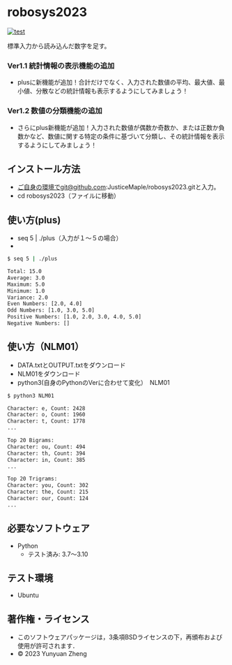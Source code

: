# robosys2023

[![test](https://github.com/ryuichiueda/robosys2023/actions/workflows/test.yml/badge.svg)](https://github.com/ryuichiueda/robosys2023/actions/workflows/test.yml)

標準入力から読み込んだ数字を足す。
### Ver1.1 統計情報の表示機能の追加
   * plusに新機能が追加！合計だけでなく、入力された数値の平均、最大値、最小値、分散などの統計情報も表示するようにしてみましょう！
   
### Ver1.2 数値の分類機能の追加
   * さらにplus新機能が追加！入力された数値が偶数か奇数か、または正数か負数かなど、数値に関する特定の条件に基づいて分類し、その統計情報を表示するようにしてみましょう！
   
## インストール方法

* ご自身の環境でgit@github.com:JusticeMaple/robosys2023.gitと入力。
* cd robosys2023（ファイルに移動）

## 使い方(plus)

* seq 5 | ./plus（入力が１～５の場合）
* 
```bash
$ seq 5 | ./plus

Total: 15.0
Average: 3.0
Maximum: 5.0
Minimum: 1.0
Variance: 2.0
Even Numbers: [2.0, 4.0]
Odd Numbers: [1.0, 3.0, 5.0]
Positive Numbers: [1.0, 2.0, 3.0, 4.0, 5.0]
Negative Numbers: []
```
## 使い方（NLM01）
  * DATA.txtとOUTPUT.txtをダウンロード
  * NLM01をダウンロード
  * python3(自身のPythonのVerに合わせて変化）　NLM01
```bash
$ python3 NLM01

Character: e, Count: 2428
Character: o, Count: 1960
Character: t, Count: 1778
...

Top 20 Bigrams:
Character: ou, Count: 494
Character: th, Count: 394
Character: in, Count: 385
...

Top 20 Trigrams:
Character: you, Count: 302
Character: the, Count: 215
Character: our, Count: 124
...

```

## 必要なソフトウェア

* Python
    * テスト済み: 3.7〜3.10

## テスト環境

* Ubuntu

## 著作権・ライセンス

* このソフトウェアパッケージは，3条項BSDライセンスの下，再頒布および使用が許可されます．
* © 2023 Yunyuan Zheng
